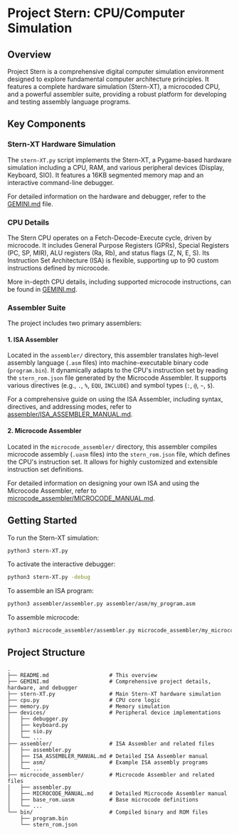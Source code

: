 # Project Stern: CPU/Computer Simulation

## Overview

Project Stern is a comprehensive digital computer simulation environment designed to explore fundamental computer architecture principles. It features a complete hardware simulation (Stern-XT), a microcoded CPU, and a powerful assembler suite, providing a robust platform for developing and testing assembly language programs.

## Key Components

### Stern-XT Hardware Simulation
The `stern-XT.py` script implements the Stern-XT, a Pygame-based hardware simulation including a CPU, RAM, and various peripheral devices (Display, Keyboard, SIO). It features a 16KB segmented memory map and an interactive command-line debugger.

For detailed information on the hardware and debugger, refer to the [GEMINI.md](GEMINI.md) file.

### CPU Details
The Stern CPU operates on a Fetch-Decode-Execute cycle, driven by microcode. It includes General Purpose Registers (GPRs), Special Registers (PC, SP, MIR), ALU registers (Ra, Rb), and status flags (Z, N, E, S). Its Instruction Set Architecture (ISA) is flexible, supporting up to 90 custom instructions defined by microcode.

More in-depth CPU details, including supported microcode instructions, can be found in [GEMINI.md](GEMINI.md).

### Assembler Suite
The project includes two primary assemblers:

#### 1. ISA Assembler
Located in the `assembler/` directory, this assembler translates high-level assembly language (`.asm` files) into machine-executable binary code (`program.bin`). It dynamically adapts to the CPU's instruction set by reading the `stern_rom.json` file generated by the Microcode Assembler. It supports various directives (e.g., `.`, `%`, `EQU`, `INCLUDE`) and symbol types (`:`, `@`, `~`, `$`).

For a comprehensive guide on using the ISA Assembler, including syntax, directives, and addressing modes, refer to [assembler/ISA_ASSEMBLER_MANUAL.md](assembler/ISA_ASSEMBLER_MANUAL.md).

#### 2. Microcode Assembler
Located in the `microcode_assembler/` directory, this assembler compiles microcode assembly (`.uasm` files) into the `stern_rom.json` file, which defines the CPU's instruction set. It allows for highly customized and extensible instruction set definitions.

For detailed information on designing your own ISA and using the Microcode Assembler, refer to [microcode_assembler/MICROCODE_MANUAL.md](microcode_assembler/MICROCODE_MANUAL.md).

## Getting Started

To run the Stern-XT simulation:
```bash
python3 stern-XT.py
```

To activate the interactive debugger:
```bash
python3 stern-XT.py -debug
```

To assemble an ISA program:
```bash
python3 assembler/assembler.py assembler/asm/my_program.asm
```

To assemble microcode:
```bash
python3 microcode_assembler/assembler.py microcode_assembler/my_microcode.uasm
```

## Project Structure

```
.
├── README.md                   # This overview
├── GEMINI.md                   # Comprehensive project details, hardware, and debugger
├── stern-XT.py                 # Main Stern-XT hardware simulation
├── cpu.py                      # CPU core logic
├── memory.py                   # Memory simulation
├── devices/                    # Peripheral device implementations
│   ├── debugger.py
│   ├── keyboard.py
│   ├── sio.py
│   └── ...
├── assembler/                  # ISA Assembler and related files
│   ├── assembler.py
│   ├── ISA_ASSEMBLER_MANUAL.md # Detailed ISA Assembler manual
│   ├── asm/                    # Example ISA assembly programs
│   └── ...
├── microcode_assembler/        # Microcode Assembler and related files
│   ├── assembler.py
│   ├── MICROCODE_MANUAL.md     # Detailed Microcode Assembler manual
│   ├── base_rom.uasm           # Base microcode definitions
│   └── ...
└── bin/                        # Compiled binary and ROM files
    ├── program.bin
    └── stern_rom.json
```
